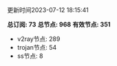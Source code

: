 更新时间2023-07-12 18:15:41

**总订阅: 73**
**总节点: 968**
**有效节点: 351**
- v2ray节点: 289
- trojan节点: 54
- ss节点: 8
